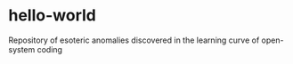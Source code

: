 # hello-world
Repository of esoteric anomalies discovered in the learning curve of open-system coding
